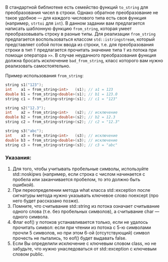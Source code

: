В стандартной библиотеке есть семейство функций `to_string` для преобразования чисел в строки. Однако обратное преобразование не такое удобное — для каждого числового типа есть своя функция (например, `strtoi` для `int`).
В данном задании вам предлагается написать шаблонную функцию `from_string`, которая умеет преобразовывать строку в разные типы. Для реализации `from_string` предлагается воспользоваться классом `std::istringstream`, который представляет собой поток ввода из строки, т.е. для преобразования строки в тип `T` предлагается прочитать значение типа `T` из потока при помощи оператора `>>`. В случае неудачного преобразования функция должна бросать исключение `bad_from_string`, класс которого вам нужно реализовать самостоятельно.

Пример использования `from_string`:

```cpp
string s1("123");
int    a1 = from_string<int>   (s1); // a1 = 123
double b1 = from_string<double>(s1); // b1 = 123.0
string c1 = from_string<string>(s1); // c1 = "123"

string s2("12.3");
int    a2 = from_string<int>   (s2); // исключение
double b2 = from_string<double>(s2); // b2 = 12.3
string c2 = from_string<string>(s2); // c2 = "12.3"

string s3("abc");
int    a3 = from_string<int>   (s3); // исключение
double b3 = from_string<double>(s3); // исключение
string c3 = from_string<string>(s3); // c3 = "abc"
```

### Указания:

1. Для того, чтобы учитывать пробельные символы, используйте std::noskipws (например, если строка с числом начинается с пробела или заканчивается пробелом, то это должно быть ошибкой).
2. При переопределении метода what класса std::exception после сигнатуры метода нужно указывать ключевое слово noexcept (про него будет рассказано позже).
3. Помните, что считывание std::string из потока означает считывание одного слова (т.е. без пробельных символов), а считывание char — одного символа.
4. Флаг eof() у потоков устанавливается только, если не удалось прочитать символ: если при чтении из потока с 5-ю символами прочли 5 символов, но при этом 6-ой (отсутствующий) символ прочесть не пытались, то eof() будет выдавать false.
5. Если Вы определили исключение с ключевым словом class, но не забудьте, что нужно унаследоваться от std::exception с ключевым словом public.
